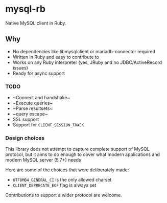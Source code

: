 # mysql-rb

Native MySQL client in Ruby.

## Why

* No dependencies like libmysqlclient or mariadb-connector required
* Written in Ruby and easy to contribute to
* Works on any Ruby interpreter (yes, JRuby and no JDBC/ActiveRecord issues)
* Ready for async support

### TODO

* ~Connect and handshake~
* ~Execute queries~
* ~Parse resultsets~
* ~query escape~
* SSL support
* Support for `CLIENT_SESSION_TRACK`

### Design choices

This library does not attempt to capture complete support of MySQL protocol, but it aims to do enough to cover what modern applications and modern MySQL server (5.7+) needs

Here are some of the choices that were deliberately made:

* `UTF8MB4_GENERAL_CI` is the only allowed charset
* `CLIENT_DEPRECATE_EOF` flag is always set

Contributions to support a wider protocol are welcome.

